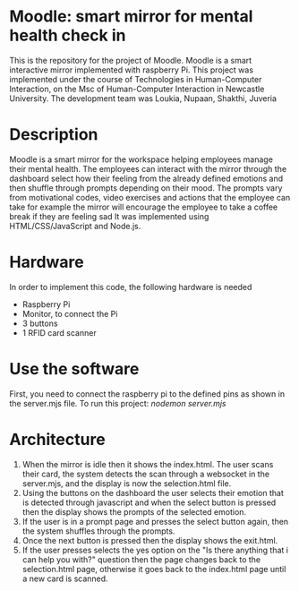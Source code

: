 # Moodle: smart mirror for mental health check in

This is the repository for the project of Moodle. Moodle is a smart interactive mirror implemented with raspberry Pi. 
This project was implemented under the course of Technologies in Human-Computer Interaction, on the Msc of Human-Computer Interaction in Newcastle University.
The development team was Loukia, Nupaan, Shakthi, Juveria

# Description 
Moodle is a smart mirror for the workspace helping employees manage their mental health. The employees can interact with the mirror through the dashboard select how their feeling from the already defined emotions and then shuffle through prompts depending on their mood. The prompts vary from motivational codes, video exercises and actions that the employee can take for example the mirror will encourage the employee to take a coffee break if they are feeling sad
It was implemented using HTML/CSS/JavaScript and Node.js.

# Hardware
In order to implement this code, the following hardware is needed
- Raspberry Pi
- Monitor, to connect the Pi
- 3 buttons
- 1 RFID card scanner

# Use the software
First, you need to connect the raspberry pi to the defined pins as shown in the server.mjs file.
To run this project: *nodemon server.mjs*

# Architecture
1. When the mirror is idle then it shows the index.html. The user scans their card, the system detects the scan through a websocket in the server.mjs, and the display is now the selection.html file. 
2. Using the buttons on the dashboard the user selects their emotion that is detected through javascript and when the select button is pressed then the display shows the prompts of the selected emotion. 
3. If the user is in a prompt page and presses the select button again, then the system shuffles through the prompts. 
4. Once the next button is pressed then the display shows the exit.html.
5. If the user presses selects the yes option on the "Is there anything that i can help you with?" question then the page changes back to the selection.html page, otherwise it goes back to the index.html page until a new card is scanned.
